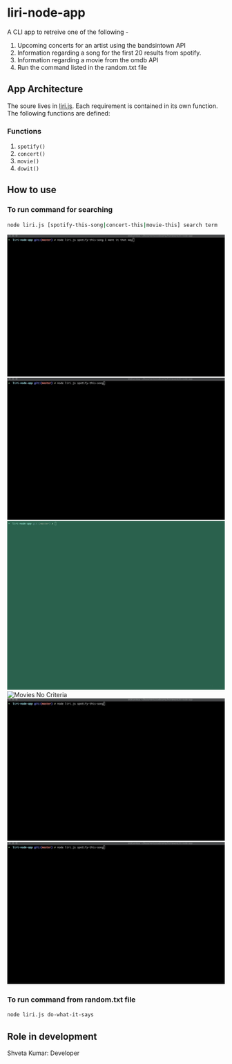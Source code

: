 # liri-node-app

A CLI app to retreive one of the following - 

1. Upcoming concerts for an artist using the bandsintown API
2. Information regarding a song for the first 20 results from spotify. 
3. Information regarding a movie from the omdb API
4. Run the command listed in the random.txt file 

## App Architecture 

The soure lives in [liri.js](./liri.js). Each requirement is contained in its own function. The following functions are defined: 

### Functions

1. `spotify()`
2. `concert()`
3. `movie()`
4. `dowit()`

## How to use

### To run command for searching 
```bash
node liri.js [spotify-this-song|concert-this|movie-this] search term
```
![Spotify](./spotify.gif)
![Spotify No Criteria](./spotify-nocriteria.gif)
![Movies](./movie.gif)
![Movies No Criteria](./movie-nocriteria.gif)
![Concert](./concert.gif)
![Do What It Says](./do-what-it-says.gif)

### To run command from random.txt file

```bash
node liri.js do-what-it-says
```

## Role in development
Shveta Kumar: Developer
